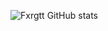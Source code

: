 ![Fxrgtt GitHub stats](https://github-readme-stats.vercel.app/api?username=Jaspheon&show_icons=true&theme=dracula)
